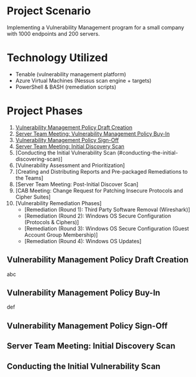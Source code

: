 # Project Scenario
Implementing a Vulnerability Management program for a small company with 1000 endpoints and 200 servers.

# Technology Utilized
- Tenable (vulnerability management platform)
- Azure Virtual Machines (Nessus scan engine + targets)
- PowerShell & BASH (remediation scripts)

# Project Phases
1. [Vulnerability Management Policy Draft Creation](#vulnerability-management-policy-draft-creation)
2. [Server Team Meeting: Vulnerability Management Policy Buy-In](#vulnerability-management-policy-buy-in)
3. [Vulnerability Management Policy Sign-Off](#vulnerability-management-policy-sign-off)
4. [Server Team Meeting: Initial Discovery Scan](#server-team-meeting-initial-discovery-scan)
5. [Conducting the Initial Vulnerability Scan (#conducting-the-initial-discovering-scan)]
6. [Vulnerability Assessment and Prioritization]
7. [Creating and Distributing Reports and Pre-packaged Remediations to the Teams]
8. [Server Team Meeting: Post-Initial Discover Scan]
9. [CAB Meeting: Change Request for Patching Insecure Protocols and Cipher Suites]
10. [Vulnerability Remediation Phases]
    - [Remediation (Round 1): Third Party Software Removal (Wireshark)]
    - [Remediation (Round 2): Windows OS Secure Configuration (Protocols & Ciphers)]
    - [Remediation (Round 3): Windows OS Secure Configuration (Guest Account Group Membership)]
    - [Remediation (Round 4): Windows OS Updates]

## Vulnerability Management Policy Draft Creation
abc

## Vulnerability Management Policy Buy-In
def

## Vulnerability Management Policy Sign-Off


## Server Team Meeting: Initial Discovery Scan


## Conducting the Initial Vulnerability Scan
